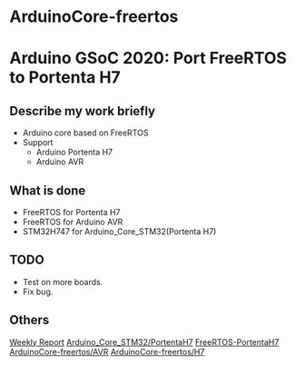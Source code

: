# ArduinoCore-freertos


# Arduino GSoC 2020: Port FreeRTOS to Portenta H7

## Describe my work briefly

- Arduino core based on FreeRTOS
- Support
    - Arduino Portenta H7
    - Arduino AVR

## What is done

- FreeRTOS for Portenta H7
- FreeRTOS for Arduino AVR
- STM32H747 for Arduino_Core_STM32(Portenta H7)

## TODO

- Test on more boards.
- Fix bug.

## Others

[Weekly Report](https://forum.arduino.cc/index.php?topic=687113.0)
[Arduino_Core_STM32/PortentaH7](https://github.com/MRNIU/Arduino_Core_STM32/tree/PortentaH7)
[FreeRTOS-PortentaH7](https://github.com/MRNIU/FreeRTOS-PortentaH7)
[ArduinoCore-freertos/AVR](https://github.com/MRNIU/ArduinoCore-freertos/tree/avr)
[ArduinoCore-freertos/H7](https://github.com/MRNIU/ArduinoCore-freertos/tree/stm32)

